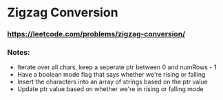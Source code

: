 # Zigzag Conversion

### https://leetcode.com/problems/zigzag-conversion/

### Notes:

* Iterate over all chars, keep a seperate ptr between 0 and numRows - 1
* Have a boolean mode flag that says whether we're rising or falling
* Insert the characters into an array of strings based on the ptr value
* Update ptr value based on whether we're in rising or falling mode